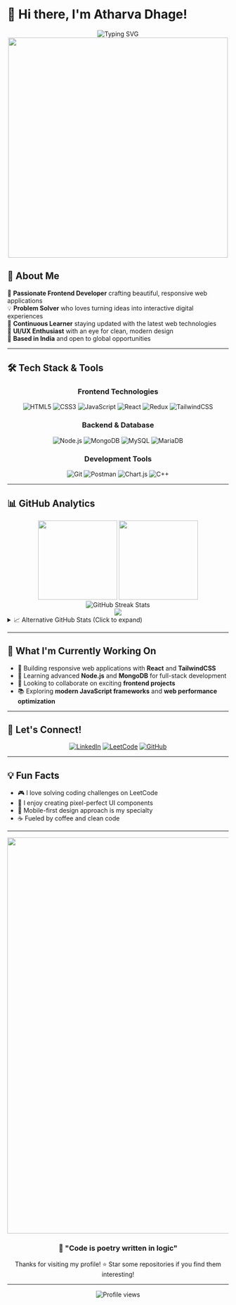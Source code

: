 # 👋 Hi there, I'm Atharva Dhage!

<div align="center">
  <img src="https://readme-typing-svg.herokuapp.com?font=Fira+Code&pause=1000&color=36BCF7&center=true&vCenter=true&width=435&lines=Frontend+Developer+from+India;React+%7C+JavaScript+%7C+Node.js;Building+Amazing+Web+Experiences;Always+Learning+New+Technologies" alt="Typing SVG" />
</div>

<div align="center">
  <img src="https://user-images.githubusercontent.com/74038190/225813708-98b745f2-7d22-48cf-9150-083f1b00d6c9.gif" width="500">
</div>

## 🚀 About Me

🎯 **Passionate Frontend Developer** crafting beautiful, responsive web applications  
💡 **Problem Solver** who loves turning ideas into interactive digital experiences  
🌱 **Continuous Learner** staying updated with the latest web technologies  
🎨 **UI/UX Enthusiast** with an eye for clean, modern design  
📍 **Based in India** and open to global opportunities  

---

## 🛠️ Tech Stack & Tools

<div align="center">

### Frontend Technologies
![HTML5](https://img.shields.io/badge/HTML5-E34F26?style=for-the-badge&logo=html5&logoColor=white)
![CSS3](https://img.shields.io/badge/CSS3-1572B6?style=for-the-badge&logo=css3&logoColor=white)
![JavaScript](https://img.shields.io/badge/JavaScript-F7DF1E?style=for-the-badge&logo=javascript&logoColor=black)
![React](https://img.shields.io/badge/React-20232A?style=for-the-badge&logo=react&logoColor=61DAFB)
![Redux](https://img.shields.io/badge/Redux-593D88?style=for-the-badge&logo=redux&logoColor=white)
![TailwindCSS](https://img.shields.io/badge/Tailwind_CSS-38B2AC?style=for-the-badge&logo=tailwind-css&logoColor=white)

### Backend & Database
![Node.js](https://img.shields.io/badge/Node.js-43853D?style=for-the-badge&logo=node.js&logoColor=white)
![MongoDB](https://img.shields.io/badge/MongoDB-4EA94B?style=for-the-badge&logo=mongodb&logoColor=white)
![MySQL](https://img.shields.io/badge/MySQL-005C84?style=for-the-badge&logo=mysql&logoColor=white)
![MariaDB](https://img.shields.io/badge/MariaDB-003545?style=for-the-badge&logo=mariadb&logoColor=white)

### Development Tools
![Git](https://img.shields.io/badge/GIT-E44C30?style=for-the-badge&logo=git&logoColor=white)
![Postman](https://img.shields.io/badge/Postman-FF6C37?style=for-the-badge&logo=postman&logoColor=white)
![Chart.js](https://img.shields.io/badge/Chart.js-FF6384?style=for-the-badge&logo=chart.js&logoColor=white)
![C++](https://img.shields.io/badge/C++-00599C?style=for-the-badge&logo=c%2B%2B&logoColor=white)

</div>

---

## 📊 GitHub Analytics

<div align="center">
  <img height="180em" src="https://github-readme-stats-sigma-five.vercel.app/api?username=atharva0745&show_icons=true&theme=tokyonight&include_all_commits=true&count_private=true&hide_border=true"/>
  <img height="180em" src="https://github-readme-stats-sigma-five.vercel.app/api/top-langs/?username=atharva0745&layout=compact&langs_count=8&theme=tokyonight&hide_border=true"/>
</div>

<div align="center">
  <img src="https://streak-stats.demolab.com/?user=atharva0745&theme=tokyonight&hide_border=true" alt="GitHub Streak Stats" />
</div>

<div align="center">
  <img src="https://github-readme-activity-graph.vercel.app/graph?username=atharva0745&theme=tokyo-night&hide_border=true&area=true&custom_title=Contribution%20Graph" />
</div>

<!-- Fallback stats if above don't work -->
<details>
<summary>📈 Alternative GitHub Stats (Click to expand)</summary>

<div align="center">
  <img src="https://github-readme-stats.vercel.app/api?username=atharva0745&show_icons=true&theme=radical&include_all_commits=true&count_private=true&hide_border=true"/>
  <br><br>
  <img src="https://github-readme-stats.vercel.app/api/top-langs/?username=atharva0745&layout=compact&theme=radical&hide_border=true"/>
</div>

</details>

---

## 💼 What I'm Currently Working On

- 🔭 Building responsive web applications with **React** and **TailwindCSS**
- 🌱 Learning advanced **Node.js** and **MongoDB** for full-stack development
- 👯 Looking to collaborate on exciting **frontend projects**
- 📚 Exploring **modern JavaScript frameworks** and **web performance optimization**

---

## 🤝 Let's Connect!

<div align="center">

[![LinkedIn](https://img.shields.io/badge/LinkedIn-0077B5?style=for-the-badge&logo=linkedin&logoColor=white)](https://linkedin.com/in/atharva-dhage)
[![LeetCode](https://img.shields.io/badge/LeetCode-FFA116?style=for-the-badge&logo=leetcode&logoColor=black)](https://www.leetcode.com/atharva0745)
[![GitHub](https://img.shields.io/badge/GitHub-100000?style=for-the-badge&logo=github&logoColor=white)](https://github.com/atharva0745)

</div>

---

## 💡 Fun Facts

- 🎮 I love solving coding challenges on LeetCode
- 🎨 I enjoy creating pixel-perfect UI components
- 📱 Mobile-first design approach is my specialty
- ☕ Fueled by coffee and clean code

---

<div align="center">
  <img src="https://user-images.githubusercontent.com/74038190/212284100-561aa473-3905-4a80-b561-0d28506553ee.gif" width="900">
</div>

<div align="center">
  <h3>💭 "Code is poetry written in logic"</h3>
  <p>Thanks for visiting my profile! ⭐ Star some repositories if you find them interesting!</p>
</div>

---

<div align="center">
  <img src="https://komarev.com/ghpvc/?username=atharva0745&label=Profile%20views&color=0e75b6&style=flat" alt="Profile views" />
</div>
